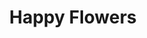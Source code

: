 ---
pid: fs384
title: Happy Flowers
location_transcription: 
coordinates: "[-75.150073059108, 39.955800475918]"
zipcode: '19107'
gen_neighborhood: Center City
neighborhood: Washington Square West,Avenue of The Arts,Midtown Village,Chinatown
outside_phl: 
age: '5'
age_range: "<6"
instagram: 
image_file_name: fs_384.jpg
proposal_transcription: Colorful flowers and leaves
topic: Environment
topic_summary: '0'
type: Garden
keywords_other: Garden, colorful, children, flowers
credit: Gracie Dang
image_labels: Colorful Flowers
twitter: 
facebook: 
permalink: "/monuments/fs384/"
layout: item-page
---